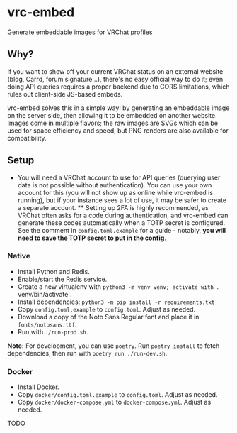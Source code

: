 # vrc-embed

Generate embeddable images for VRChat profiles

## Why?

If you want to show off your current VRChat status on an external website (blog, Carrd, forum signature...), there's no easy official way to do it; even doing API queries requires a proper backend due to CORS limitations, which rules out client-side JS-based embeds.

vrc-embed solves this in a simple way: by generating an embeddable image on the server side, then allowing it to be embedded on another website. Images come in multiple flavors; the raw images are SVGs which can be used for space efficiency and speed, but PNG renders are also available for compatibility.

## Setup

* You will need a VRChat account to use for API queries (querying user data is not possible without authentication). You can use your own account for this (you will not show up as online while vrc-embed is running), but if your instance sees a lot of use, it may be safer to create a separate account.
** Setting up 2FA is highly recommended, as VRChat often asks for a code during authentication, and vrc-embed can generate these codes automatically when a TOTP secret is configured. See the comment in `config.toml.example` for a guide - notably, **you will need to save the TOTP secret to put in the config**.

### Native

* Install Python and Redis.
* Enable/start the Redis service.
* Create a new virtualenv with `python3 -m venv venv; activate with `. venv/bin/activate`.
* Install dependencies: `python3 -m pip install -r requirements.txt`
* Copy `config.toml.example` to `config.toml`. Adjust as needed.
* Download a copy of the Noto Sans Regular font and place it in `fonts/notosans.ttf`.
* Run with `./run-prod.sh`.

**Note:** For development, you can use `poetry`. Run `poetry install` to fetch dependencies, then run with `poetry run ./run-dev.sh`.

### Docker

* Install Docker.
* Copy `docker/config.toml.example` to `config.toml`. Adjust as needed.
* Copy `docker/docker-compose.yml` to `docker-compose.yml`. Adjust as needed.

TODO
